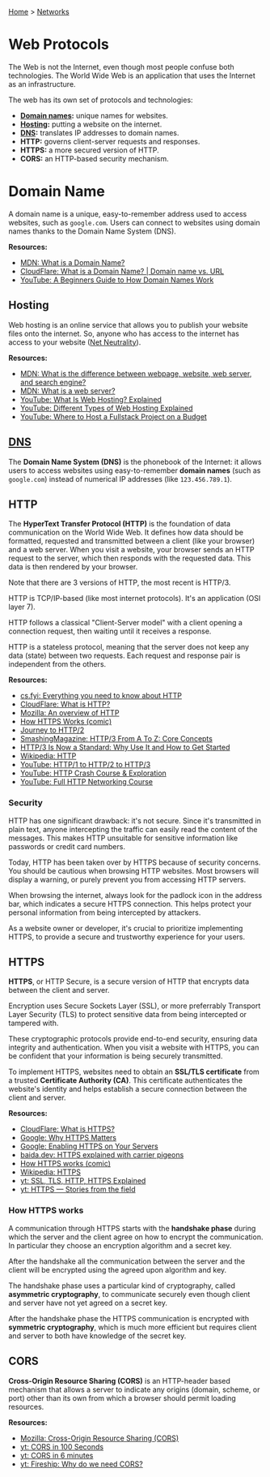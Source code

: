 [Home](../../README.md) > [Networks](./README.md)

<!-- TODO: it's not clear what this page contains, split the content like other protocols, then update protocols.md and README.md -->
# Web Protocols

The Web is not the Internet, even though most people confuse both technologies. The World Wide Web is an application that uses the Internet as an infrastructure.

The web has its own set of protocols and technologies:
- **[Domain names](#domain-name):** unique names for websites.
- **[Hosting](#hosting):** putting a website on the internet.
- **[DNS](#dns):** translates IP addresses to domain names.
- **HTTP:** governs client-server requests and responses.
- **HTTPS:** a more secured version of HTTP.
- **CORS:** an HTTP-based security mechanism.


# Domain Name

A domain name is a unique, easy-to-remember address used to access websites, such as `google.com`. Users can connect to websites using domain names thanks to the Domain Name System (DNS).

**Resources:**
- [MDN: What is a Domain Name?](https://developer.mozilla.org/en-US/docs/Learn/Common_questions/What_is_a_domain_name)
- [CloudFlare: What is a Domain Name? | Domain name vs. URL](https://www.cloudflare.com/en-gb/learning/dns/glossary/what-is-a-domain-name/)
- [YouTube: A Beginners Guide to How Domain Names Work](https://www.youtube.com/watch?v=Y4cRx19nhJk)


## Hosting

Web hosting is an online service that allows you to publish your website files onto the internet. So, anyone who has access to the internet has access to your website ([Net Neutrality](https://en.wikipedia.org/wiki/Net_neutrality)).

**Resources:**
- [MDN: What is the difference between webpage, website, web server, and search engine?](https://developer.mozilla.org/en-US/docs/Learn/Common_questions/Web_mechanics/Pages_sites_servers_and_search_engines)
- [MDN: What is a web server?](https://developer.mozilla.org/en-US/docs/Learn/Common_questions/Web_mechanics/What_is_a_web_server)
- [YouTube: What Is Web Hosting? Explained](https://www.youtube.com/watch?v=htbY9-yggB0)
- [YouTube: Different Types of Web Hosting Explained](https://www.youtube.com/watch?v=AXVZYzw8geg)
- [YouTube: Where to Host a Fullstack Project on a Budget](https://www.youtube.com/watch?v=Kx_1NYYJS7Q)



## [DNS](./protocol.dns.md)

<!-- TODO: domain name -->
The **Domain Name System (DNS)** is the phonebook of the Internet: it allows users to access websites using easy-to-remember **domain names** (such as `google.com`) instead of numerical IP addresses (like `123.456.789.1`).

## HTTP

The **HyperText Transfer Protocol (HTTP)** is the foundation of data communication on the World Wide Web. It defines how data should be formatted, requested and transmitted between a client (like your browser) and a web server. When you visit a website, your browser sends an HTTP request to the server, which then responds with the requested data. This data is then rendered by your browser.

<!-- TODO: difference between HTTP 1, 2, 3 -->
Note that there are 3 versions of HTTP, the most recent is HTTP/3.

HTTP is TCP/IP-based (like most internet protocols). It's an application (OSI layer 7).

HTTP follows a classical "Client-Server model" with a client opening a connection request, then waiting until it receives a response.

HTTP is a stateless protocol, meaning that the server does not keep any data (state) between two requests. Each request and response pair is independent from the others.

**Resources:**
- [cs.fyi: Everything you need to know about HTTP](https://cs.fyi/guide/http-in-depth)
- [CloudFlare: What is HTTP?](https://www.cloudflare.com/en-gb/learning/ddos/glossary/hypertext-transfer-protocol-http/)
- [Mozilla: An overview of HTTP](https://developer.mozilla.org/en-US/docs/Web/HTTP/Overview)
- [How HTTPS Works (comic)](https://howhttps.works)
- [Journey to HTTP/2](https://kamranahmed.info/blog/2016/08/13/http-in-depth)
- [SmashingMagazine: HTTP/3 From A To Z: Core Concepts](https://www.smashingmagazine.com/2021/08/http3-core-concepts-part1/)
- [HTTP/3 Is Now a Standard: Why Use It and How to Get Started](https://thenewstack.io/http-3-is-now-a-standard-why-use-it-and-how-to-get-started/)
- [Wikipedia: HTTP](https://en.wikipedia.org/wiki/Hypertext_Transfer_Protocol)
- [YouTube: HTTP/1 to HTTP/2 to HTTP/3](https://www.youtube.com/watch?v=a-sBfyiXysI)
- [YouTube: HTTP Crash Course & Exploration](https://www.youtube.com/watch?v=iYM2zFP3Zn0)
- [YouTube: Full HTTP Networking Course](https://www.youtube.com/watch?v=2JYT5f2isg4)


### Security

HTTP has one significant drawback: it's not secure. Since it's transmitted in plain text, anyone intercepting the traffic can easily read the content of the messages. This makes HTTP unsuitable for sensitive information like passwords or credit card numbers.

Today, HTTP has been taken over by HTTPS because of security concerns. You should be cautious when browsing HTTP websites. Most browsers will display a warning, or purely prevent you from accessing HTTP servers.

When browsing the internet, always look for the padlock icon in the address bar, which indicates a secure HTTPS connection. This helps protect your personal information from being intercepted by attackers.

As a website owner or developer, it's crucial to prioritize implementing HTTPS, to provide a secure and trustworthy experience for your users.


## HTTPS

**HTTPS**, or HTTP Secure, is a secure version of HTTP that encrypts data between the client and server.

Encryption uses Secure Sockets Layer (SSL), or more preferrably Transport Layer Security (TLS) to protect sensitive data from being intercepted or tampered with.

These cryptographic protocols provide end-to-end security, ensuring data integrity and authentication. When you visit a website with HTTPS, you can be confident that your information is being securely transmitted.

To implement HTTPS, websites need to obtain an **SSL/TLS certificate** from a trusted **Certificate Authority (CA)**. This certificate authenticates the website's identity and helps establish a secure connection between the client and server.

**Resources:**
- [CloudFlare: What is HTTPS?](https://www.cloudflare.com/en-gb/learning/ssl/what-is-https/)
- [Google: Why HTTPS Matters](https://developers.google.com/web/fundamentals/security/encrypt-in-transit/why-https)
- [Google: Enabling HTTPS on Your Servers](https://developers.google.com/web/fundamentals/security/encrypt-in-transit/enable-https)
- [baida.dev: HTTPS explained with carrier pigeons](https://baida.dev/articles/https-explained-with-carrier-pigeons)
- [How HTTPS works (comic)](https://howhttps.works/)
- [Wikipedia: HTTPS](https://en.wikipedia.org/wiki/HTTPS)
- [yt: SSL, TLS, HTTP, HTTPS Explained](https://www.youtube.com/watch?v=hExRDVZHhig)
- [yt: HTTPS — Stories from the field](https://www.youtube.com/watch?v=GoXgl9r0Kjk)

### How HTTPS works
<!-- TODO: link to handshake -->
A communication through HTTPS starts with the **handshake phase** during which the server and the client agree on how to encrypt the communication. In particular they choose an encryption algorithm and a secret key.

After the handshake all the communication between the server and the client will be encrypted using the agreed upon algorithm and key.

<!-- TODO: link to crypto -->
The handshake phase uses a particular kind of cryptography, called **asymmetric cryptography**, to communicate securely even though client and server have not yet agreed on a secret key.

<!-- TODO: link to crypto -->
After the handshake phase the HTTPS communication is encrypted with **symmetric cryptography**, which is much more efficient but requires client and server to both have knowledge of the secret key.


## CORS

<!-- TODO: HTTP header -->
**Cross-Origin Resource Sharing (CORS)** is an HTTP-header based mechanism that allows a server to indicate any origins (domain, scheme, or port) other than its own from which a browser should permit loading resources.

**Resources:**
- [Mozilla: Cross-Origin Resource Sharing (CORS)](https://developer.mozilla.org/en-US/docs/Web/HTTP/CORS)
- [yt: CORS in 100 Seconds](https://www.youtube.com/watch?v=4KHiSt0oLJ0)
- [yt: CORS in 6 minutes](https://www.youtube.com/watch?v=PNtFSVU-YTI)
- [yt: Fireship: Why do we need CORS?](https://www.youtube.com/watch?v=v969_M6cWk0&t=130s)
